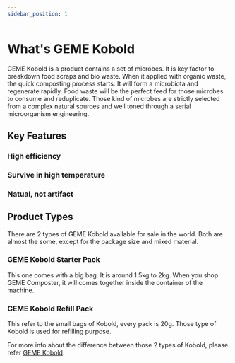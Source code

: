 ```yaml
---
sidebar_position: 1
---
```


# What's GEME Kobold

GEME Kobold is a product contains a set of microbes. It is key factor to breakdown food scraps and bio waste.
When it applied with organic waste, the quick composting process starts. It will form a microbiota and regenerate rapidly.
Food waste will be the perfect feed for those microbes to consume and reduplicate.
Those kind of microbes are strictly selected from a complex natural sources and well toned through a serial microorganism engineering.

## Key Features

### High efficiency

### Survive in high temperature

### Natual, not artifact

## Product Types

There are 2 types of GEME Kobold available for sale in the world. 
Both are almost the some, except for the package size and mixed material.

### GEME Kobold Starter Pack
This one comes with a big bag. It is around 1.5kg to 2kg.
When you shop GEME Composter, it will comes together inside the container of the machine. 

### GEME Kobold Refill Pack
This refer to the small bags of Kobold, every pack is 20g.
Those type of Kobold is used for refilling purpose. 

For more info about the difference between those 2 types of Kobold, please refer [GEME Kobold](./what-is-the-difference-between-big-bag-kobold-and-small-bag-kobold).

